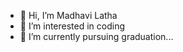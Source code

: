 - 👋 Hi, I’m Madhavi Latha
- 👀 I’m interested in coding
- 🌱 I’m currently pursuing graduation...

<!---
madhavi585/madhavi585 is a ✨ special ✨ repository because its `README.md` (this file) appears on your GitHub profile.
You can click the Preview link to take a look at your changes.
--->
